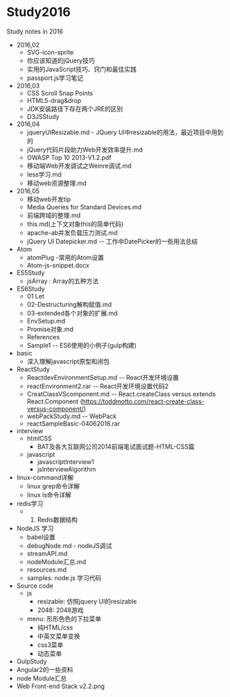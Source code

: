 # Study2016

Study notes in 2016

- 2016,02
	- SVG-icon-sprite
	- 你应该知道的jQuery技巧
	- 实用的JavaScript技巧、窍门和最佳实践
	- passport.js学习笔记
- 2016,03
 	- CSS Scroll Snap Points
 	- HTML5-drag&drop
 	- JDK安装路径下存在两个JRE的区别
 	- D3JSStudy
- 2016,04
 	- jqueryUIResizable.md  - JQuery UI中resizable的用法，最近项目中用到的
 	- jQuery代码片段助力Web开发效率提升.md
 	- OWASP Top 10 2013-V1.2.pdf
 	- 移动端Web开发调试之Weinre调试.md
 	- less学习.md
 	- 移动web资源整理.md
- 2016,05
 	- 移动web开发tip
 	- Media Queries for Standard Devices.md
 	- 前端跨域的整理.md
 	- this.md(上下文对象this的简单代码)
 	- apache-ab并发负载压力测试.md
 	- jQuery UI Datepicker.md -- 工作中DatePicker的一些用法总结
- Atom
 	- atomPlug -常用的Atom设置
 	- Atom-js-snippet.docx
- ES5Study
 	- jsArray : Array的五种方法 
- ES6Study
 	- 01 Let
 	- 02-Destructuring解构赋值.md
 	- 03-extended各个对象的扩展.md
 	- EnvSetup.md
 	- Promise对象.md
 	- References
 	- Sample1 -- ES6使用的小例子(gulp构建)
- basic
	- 深入理解javascript原型和闭包 
- ReactStudy
	- ReactdevEnvironmentSetup.md -- React开发环境设置
	- reactEnvironment2.rar  -- React开发环境设置代码2
	- CreatClassVScomponent.md  -- React.createClass versus extends React.Component (https://toddmotto.com/react-create-class-versus-component/)
	- webPackStudy.md    -- WebPack
	- reactSampleBasic-04062016.rar
- interview
	- htmlCSS
		- BAT及各大互联网公司2014前端笔试面试题-HTML-CSS篇
	- javascript
		- javascriptInterview1
		- jsInterviewAlgorithm
- linux-command详解
	- linux grep命令详解
	- linux ls命令详解
- redis学习
	- 1. Redis数据结构
- NodeJS 学习
	- babel设置
	- debugNode.md - nodeJS调试
	- streamAPI.md
	- nodeModule汇总.md
	- resources.md
	- samples: node.js 学习代码
- Source code
	- js
		- resizable: 仿照jquery UI的resizable
		- 2048:  2048游戏
	- menu: 形形色色的下拉菜单
		- 纯HTML/css
		- 中英文菜单变换
		- css3菜单
		- 动态菜单
- GulpStudy
- Angular2的一些资料
- node Module汇总
- Web Front-end Stack v2.2.png
